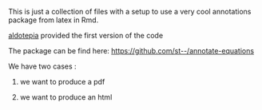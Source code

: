 This is just a collection of files with a setup to use a very cool annotations package from latex in Rmd. 

[aldotepia](https://github.com/aldotapia) provided the first version of the code

The package can be find here: https://github.com/st--/annotate-equations

We have two cases : 

1. we want to produce a pdf 

2. we want to produce an html

